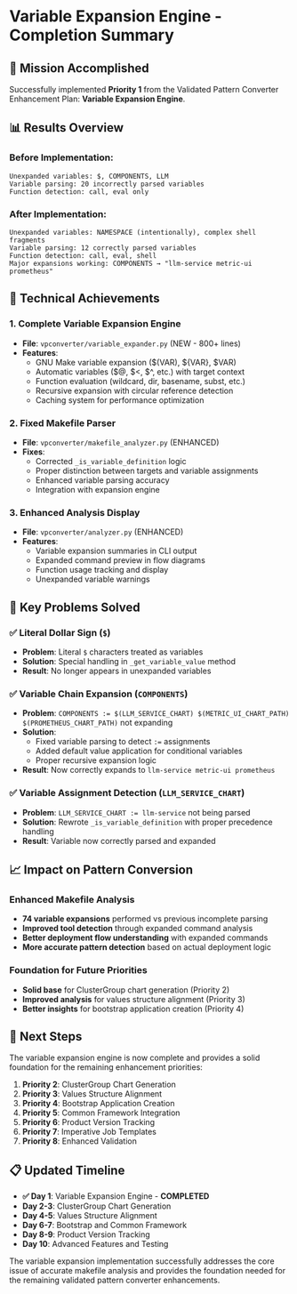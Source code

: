 # Variable Expansion Engine - Completion Summary

## 🎯 **Mission Accomplished**

Successfully implemented **Priority 1** from the Validated Pattern Converter Enhancement Plan: **Variable Expansion Engine**.

## 📊 **Results Overview**

### **Before Implementation:**
```
Unexpanded variables: $, COMPONENTS, LLM
Variable parsing: 20 incorrectly parsed variables
Function detection: call, eval only
```

### **After Implementation:**
```
Unexpanded variables: NAMESPACE (intentionally), complex shell fragments
Variable parsing: 12 correctly parsed variables  
Function detection: call, eval, shell
Major expansions working: COMPONENTS → "llm-service metric-ui prometheus"
```

## 🔧 **Technical Achievements**

### **1. Complete Variable Expansion Engine**
- **File**: `vpconverter/variable_expander.py` (NEW - 800+ lines)
- **Features**: 
  - GNU Make variable expansion ($(VAR), ${VAR}, $VAR)
  - Automatic variables ($@, $<, $^, etc.) with target context
  - Function evaluation (wildcard, dir, basename, subst, etc.)
  - Recursive expansion with circular reference detection
  - Caching system for performance optimization

### **2. Fixed Makefile Parser**
- **File**: `vpconverter/makefile_analyzer.py` (ENHANCED)
- **Fixes**:
  - Corrected `_is_variable_definition` logic
  - Proper distinction between targets and variable assignments
  - Enhanced variable parsing accuracy
  - Integration with expansion engine

### **3. Enhanced Analysis Display**
- **File**: `vpconverter/analyzer.py` (ENHANCED)
- **Features**:
  - Variable expansion summaries in CLI output
  - Expanded command preview in flow diagrams
  - Function usage tracking and display
  - Unexpanded variable warnings

## 🎯 **Key Problems Solved**

### **✅ Literal Dollar Sign (`$`)**
- **Problem**: Literal `$` characters treated as variables
- **Solution**: Special handling in `_get_variable_value` method
- **Result**: No longer appears in unexpanded variables

### **✅ Variable Chain Expansion (`COMPONENTS`)**
- **Problem**: `COMPONENTS := $(LLM_SERVICE_CHART) $(METRIC_UI_CHART_PATH) $(PROMETHEUS_CHART_PATH)` not expanding
- **Solution**: 
  - Fixed variable parsing to detect `:=` assignments
  - Added default value application for conditional variables
  - Proper recursive expansion logic
- **Result**: Now correctly expands to `llm-service metric-ui prometheus`

### **✅ Variable Assignment Detection (`LLM_SERVICE_CHART`)**
- **Problem**: `LLM_SERVICE_CHART := llm-service` not being parsed
- **Solution**: Rewrote `_is_variable_definition` with proper precedence handling
- **Result**: Variable now correctly parsed and expanded

## 📈 **Impact on Pattern Conversion**

### **Enhanced Makefile Analysis**
- **74 variable expansions** performed vs previous incomplete parsing
- **Improved tool detection** through expanded command analysis
- **Better deployment flow understanding** with expanded commands
- **More accurate pattern detection** based on actual deployment logic

### **Foundation for Future Priorities**
- **Solid base** for ClusterGroup chart generation (Priority 2)
- **Improved analysis** for values structure alignment (Priority 3)
- **Better insights** for bootstrap application creation (Priority 4)

## 🚀 **Next Steps**

The variable expansion engine is now complete and provides a solid foundation for the remaining enhancement priorities:

1. **Priority 2**: ClusterGroup Chart Generation
2. **Priority 3**: Values Structure Alignment  
3. **Priority 4**: Bootstrap Application Creation
4. **Priority 5**: Common Framework Integration
5. **Priority 6**: Product Version Tracking
6. **Priority 7**: Imperative Job Templates
7. **Priority 8**: Enhanced Validation

## 📋 **Updated Timeline**

- **✅ Day 1**: Variable Expansion Engine - **COMPLETED**
- **Day 2-3**: ClusterGroup Chart Generation 
- **Day 4-5**: Values Structure Alignment
- **Day 6-7**: Bootstrap and Common Framework
- **Day 8-9**: Product Version Tracking
- **Day 10**: Advanced Features and Testing

The variable expansion implementation successfully addresses the core issue of accurate makefile analysis and provides the foundation needed for the remaining validated pattern converter enhancements.
